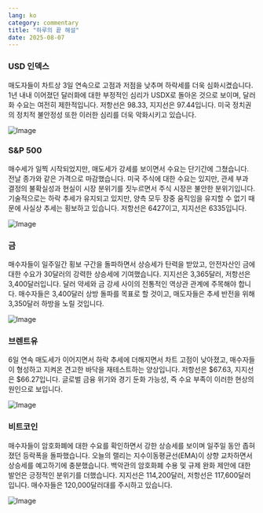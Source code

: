```yaml
---
lang: ko
category: commentary
title: "하루의 끝 해설"
date: 2025-08-07
---
```


### USD 인덱스

매도자들이 차트상 3일 연속으로 고점과 저점을 낮추며 하락세를 더욱 심화시켰습니다. 1년 내내 이어졌던 달러화에 대한 부정적인 심리가 USDX로 돌아온 것으로 보이며, 달러화 수요는 여전히 제한적입니다. 저항선은 98.33, 지지선은 97.44입니다. 미국 정치권의 정치적 불안정성 또한 이러한 심리를 더욱 악화시키고 있습니다.

![Image](https://markleighedu.github.io/img/Aug-2025/07-Aug-2025/usdindex.jpg)

### S&P 500

매수세가 일찍 시작되었지만, 매도세가 강세를 보이면서 수요는 단기간에 그쳤습니다. 전날 종가와 같은 가격으로 마감했습니다. 미국 주식에 대한 수요는 있지만, 관세 부과 결정의 불확실성과 현실이 시장 분위기를 짓누르면서 주식 시장은 불안한 분위기입니다. 기술적으로는 하락 추세가 유지되고 있지만, 양측 모두 장중 움직임을 유지할 수 없기 때문에 사실상 추세는 횡보하고 있습니다. 저항선은 6427이고, 지지선은 6335입니다.

![Image](https://markleighedu.github.io/img/Aug-2025/07-Aug-2025/sp500.jpg)

### 금

매수자들이 일주일간 횡보 구간을 돌파하면서 상승세가 탄력을 받았고, 안전자산인 금에 대한 수요가 30달러의 강력한 상승세에 기여했습니다. 지지선은 3,365달러, 저항선은 3,400달러입니다. 달러 약세와 금 강세 사이의 전통적인 역상관 관계에 주목해야 합니다. 매수자들은 3,400달러 상방 돌파를 목표로 할 것이고, 매도자들은 추세 반전을 위해 3,350달러 하방을 노릴 것입니다.

![Image](https://markleighedu.github.io/img/Aug-2025/07-Aug-2025/gold.jpg)

### 브렌트유

6일 연속 매도세가 이어지면서 하락 추세에 더해지면서 차트 고점이 낮아졌고, 매수자들이 형성하고 지켜온 견고한 바닥을 재테스트하는 양상입니다. 저항선은 $67.63, 지지선은 $66.27입니다. 글로벌 금융 위기와 경기 둔화 가능성, 즉 수요 부족이 이러한 현상의 원인으로 보입니다.

![Image](https://markleighedu.github.io/img/Aug-2025/07-Aug-2025/brentoil.jpg)

### 비트코인

매수자들이 암호화폐에 대한 수요를 확인하면서 강한 상승세를 보이며 일주일 동안 좁혀졌던 등락폭을 돌파했습니다. 오늘의 랠리는 지수이동평균선(EMA)이 상향 교차하면서 상승세를 예고하기에 충분했습니다. 백악관의 암호화폐 수용 및 규제 완화 제안에 대한 발언은 긍정적인 분위기를 더했습니다. 지지선은 114,200달러, 저항선은 117,600달러입니다. 매수자들은 120,000달러대를 주시하고 있습니다.

![Image](https://markleighedu.github.io/img/Aug-2025/07-Aug-2025/bitcoin.jpg)

